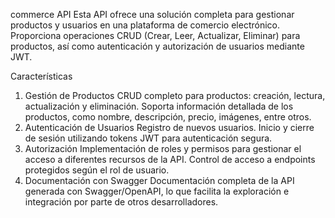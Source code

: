 commerce API
Esta API ofrece una solución completa para gestionar productos y usuarios en una plataforma de comercio electrónico. Proporciona operaciones CRUD (Crear, Leer, Actualizar, Eliminar) para productos, así como autenticación y autorización de usuarios mediante JWT.

Características
1. Gestión de Productos
CRUD completo para productos: creación, lectura, actualización y eliminación.
Soporta información detallada de los productos, como nombre, descripción, precio, imágenes, entre otros.
2. Autenticación de Usuarios
Registro de nuevos usuarios.
Inicio y cierre de sesión utilizando tokens JWT para autenticación segura.
3. Autorización
Implementación de roles y permisos para gestionar el acceso a diferentes recursos de la API.
Control de acceso a endpoints protegidos según el rol de usuario.
4. Documentación con Swagger
Documentación completa de la API generada con Swagger/OpenAPI, lo que facilita la exploración e integración por parte de otros desarrolladores.
